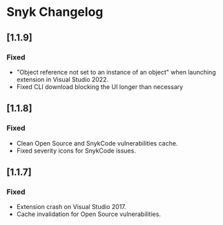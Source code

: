# Snyk Changelog

## [1.1.9]

### Fixed
- "Object reference not set to an instance of an object" when launching extension in Visual Studio 2022.
- Fixed CLI download blocking the UI longer than necessary

## [1.1.8]

### Fixed
- Clean Open Source and SnykCode vulnerabilities cache.
- Fixed severity icons for SnykCode issues.

## [1.1.7]

### Fixed
- Extension crash on Visual Studio 2017.
- Cache invalidation for Open Source vulnerabilities.